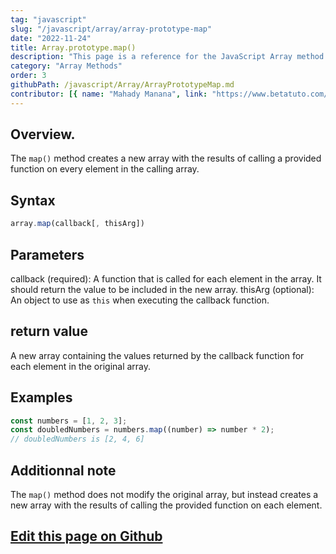 ```yaml
---
tag: "javascript"
slug: "/javascript/array/array-prototype-map"
date: "2022-11-24"
title: Array.prototype.map()
description: "This page is a reference for the JavaScript Array method Array.prototype.map()."
category: "Array Methods"
order: 3
githubPath: /javascript/Array/ArrayPrototypeMap.md
contributor: [{ name: "Mahady Manana", link: "https://www.betatuto.com/" }]
---
```





## Overview.

The `map()` method creates a new array with the results of calling a provided function on every element in the calling array.

## Syntax

```javascript
array.map(callback[, thisArg])
```

## Parameters

callback (required): A function that is called for each element in the array. It should return the value to be included in the new array.
thisArg (optional): An object to use as `this` when executing the callback function.

## return value

A new array containing the values returned by the callback function for each element in the original array.

## Examples

```javascript
const numbers = [1, 2, 3];
const doubledNumbers = numbers.map((number) => number * 2);
// doubledNumbers is [2, 4, 6]
```


## Additionnal note

The `map()` method does not modify the original array, but instead creates a new array with the results of calling the provided function on each element.

## <a href="https://github.com/mahady-manana/betatuto-docs/tree/main/docs/javascript/Array/ArrayPrototypeMap.md" target="_blank">Edit this page on Github</a>

